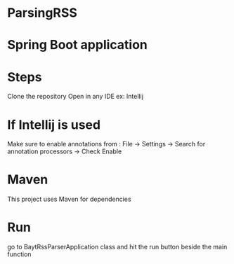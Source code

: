 # ParsingRSS
# Spring Boot application
# Steps
Clone the repository
Open in any IDE ex: Intellij
# If Intellij is used
Make sure to enable annotations from : File -> Settings -> Search for annotation processors -> Check Enable
# Maven
This project uses Maven for dependencies
# Run
go to BaytRssParserApplication class and hit the run button beside the main function
